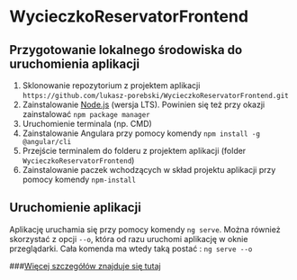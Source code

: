 # WycieczkoReservatorFrontend

## Przygotowanie lokalnego środowiska do uruchomienia aplikacji
1. Sklonowanie repozytorium z projektem aplikacji `https://github.com/lukasz-porebski/WycieczkoReservatorFrontend.git`
1. Zainstalowanie [Node.js](https://nodejs.org/en/) (wersja LTS). Powinien się też przy okazji zainstalować `npm package manager`
2. Uruchomienie terminala (np. CMD)
3. Zainstalowanie Angulara przy pomocy komendy `npm install -g @angular/cli`
4. Przejście terminalem do folderu z projektem aplikacji (folder `WycieczkoReservatorFrontend`)
5. Zainstalowanie paczek wchodzących w skład projektu aplikacji przy pomocy komendy `npm-install`

## Uruchomienie aplikacji
Aplikację uruchamia się przy pomocy komendy `ng serve`.
Można również skorzystać z opcji `--o`, która od razu uruchomi aplikację w oknie przeglądarki. Cała komenda ma wtedy taką postać : `ng serve --o`


###[Więcej szczegółów znajduje się tutaj](https://angular.io/guide/setup-local)
